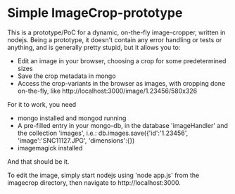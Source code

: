 # Simple ImageCrop-prototype
This is a prototype/PoC for a dynamic, on-the-fly image-cropper, written in nodejs. Being a prototype, it doesn't contain any error handling or tests or anything, and is generally pretty stupid, but it allows you to:

 * Edit an image in your browser, choosing a crop for some predetermined sizes
 * Save the crop metadata in mongo
 * Access the crop-variants in the browser as images, with cropping done on-the-fly, like http://localhost:3000/image/1.23456/580x326

For it to work, you need 

 * mongo installed and mongod running
 * A pre-filled entry in your mongo-db, in the database 'imageHandler' and the collection 'images', i.e.:
                db.images.save({'id':'1.23456', 'image':'SNC11127.JPG', 'dimensions':{})
 * imagemagick installed

And that should be it.

To edit the image, simply start nodejs using 'node app.js' from the imagecrop directory, then navigate to http://localhost:3000.
